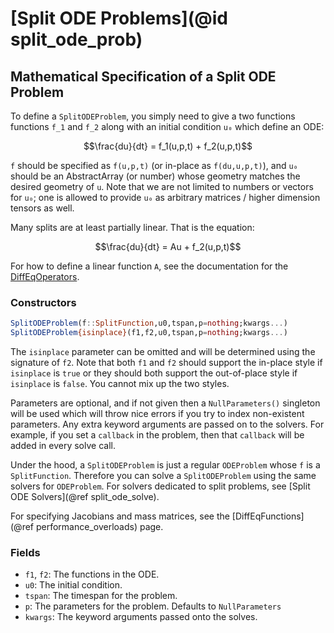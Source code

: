 # [Split ODE Problems](@id split_ode_prob)

## Mathematical Specification of a Split ODE Problem

To define a `SplitODEProblem`, you simply need to give a two functions
functions ``f_1`` and ``f_2`` along with an initial condition ``u₀`` which
define an ODE:

```math
\frac{du}{dt} =  f_1(u,p,t) + f_2(u,p,t)
```

`f` should be specified as `f(u,p,t)` (or in-place as `f(du,u,p,t)`), and `u₀` should
be an AbstractArray (or number) whose geometry matches the desired geometry of `u`.
Note that we are not limited to numbers or vectors for `u₀`; one is allowed to
provide `u₀` as arbitrary matrices / higher dimension tensors as well.

Many splits are at least partially linear. That is the equation:

```math
\frac{du}{dt} =  Au + f_2(u,p,t)
```

For how to define a linear function `A`, see the documentation for the [DiffEqOperators](@ref).

### Constructors

```julia
SplitODEProblem(f::SplitFunction,u0,tspan,p=nothing;kwargs...)
SplitODEProblem{isinplace}(f1,f2,u0,tspan,p=nothing;kwargs...)
```

The `isinplace` parameter can be omitted and will be determined using the signature of `f2`.
Note that both `f1` and `f2` should support the in-place style if `isinplace` is `true` or they
should both support the out-of-place style if `isinplace` is `false`. You cannot mix up the two styles.

Parameters are optional, and if not given then a `NullParameters()` singleton
will be used which will throw nice errors if you try to index non-existent
parameters. Any extra keyword arguments are passed on to the solvers. For example,
if you set a `callback` in the problem, then that `callback` will be added in
every solve call.

Under the hood, a `SplitODEProblem` is just a regular `ODEProblem` whose `f` is a `SplitFunction`.
Therefore you can solve a `SplitODEProblem` using the same solvers for `ODEProblem`. For solvers
dedicated to split problems, see [Split ODE Solvers](@ref split_ode_solve).

For specifying Jacobians and mass matrices, see the
[DiffEqFunctions](@ref performance_overloads)
page.

### Fields

* `f1`, `f2`: The functions in the ODE.
* `u0`: The initial condition.
* `tspan`: The timespan for the problem.
* `p`: The parameters for the problem. Defaults to `NullParameters`
* `kwargs`: The keyword arguments passed onto the solves.

